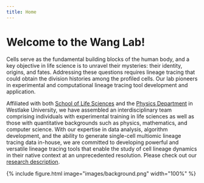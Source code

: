 ```yaml
---
title: Home
---
```


# Welcome to the Wang Lab!
 
 Cells serve as the fundamental building blocks of the human body, and a key objective in life science is to unravel their mysteries: their identity, origins, and fates. Addressing these questions requires lineage tracing that could obtain the division histories among the profiled cells. Our lab pioneers in experimental and computational lineage tracing tool development and application. 

Affiliated with both [School of Life Sciences](https://en.westlake.edu.cn/faculty/shouwen-wang.html) and the [Physics Department](https://westlake.edu.cn/faculty/shouwen-wang.html) in Westlake University, we have assembled an interdisciplinary team comprising individuals with experimental training in life sciences as well as those with quantitative backgrounds such as physics, mathematics, and computer science. With our expertise in data analysis, algorithm development, and the ability to generate single-cell multiomic lineage tracing data in-house, we are committed to developing powerful and versatile lineage tracing tools that enable the study of cell lineage dynamics in their native context at an unprecedented resolution. Please check out our [research description](/research).




 {%
  include figure.html
  image="images/background.png"
  width="100%"
%}